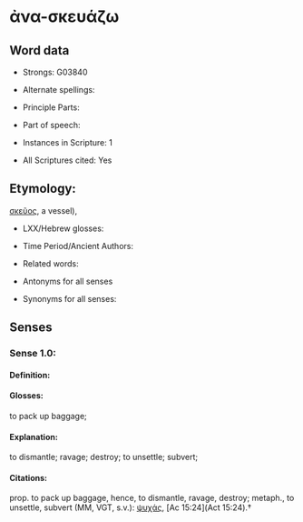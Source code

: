 # ἀνα-σκευάζω

<!-- Status: S2=NeedsEdits -->
<!-- Lexica used for edits:   -->

## Word data

* Strongs: G03840

* Alternate spellings:



* Principle Parts: 


* Part of speech: 


* Instances in Scripture: 1

* All Scriptures cited: Yes

## Etymology: 

[σκεῦος](), a vessel),

* LXX/Hebrew glosses: 


* Time Period/Ancient Authors: 


* Related words: 

* Antonyms for all senses

* Synonyms for all senses: 


## Senses 


### Sense  1.0: 

#### Definition: 

#### Glosses: 

to pack up baggage; 

#### Explanation: 

to dismantle; 
ravage; 
destroy; 
to unsettle; 
subvert; 

#### Citations: 

prop. to pack up baggage, hence, to dismantle, ravage, destroy; metaph., to unsettle, subvert (MM, VGT, s.v.): [ψυχάς](), [Ac 15:24](Act 15:24).†
